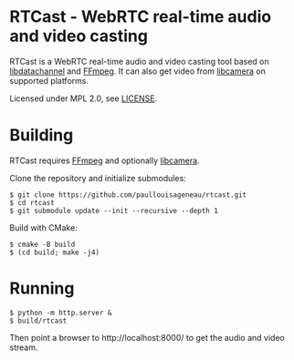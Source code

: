 # RTCast - WebRTC real-time audio and video casting

RTCast is a WebRTC real-time audio and video casting tool based on [libdatachannel](https://github.com/paullouisageneau/libdatachannel) and [FFmpeg](https://ffmpeg.org/). It can also get video from [libcamera](https://libcamera.org/) on supported platforms.

Licensed under MPL 2.0, see [LICENSE](https://github.com/paullouisageneau/rtcast/blob/master/LICENSE).

# Building

RTCast requires [FFmpeg](https://ffmpeg.org/) and optionally [libcamera](https://libcamera.org/).

Clone the repository and initialize submodules:
```
$ git clone https://github.com/paullouisageneau/rtcast.git
$ cd rtcast
$ git submodule update --init --recursive --depth 1
```

Build with CMake:
```
$ cmake -B build
$ (cd build; make -j4)
```

# Running

```
$ python -m http.server &
$ build/rtcast
```

Then point a browser to http://localhost:8000/ to get the audio and video stream.


